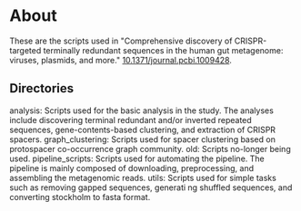 # About

These are the scripts used in "Comprehensive discovery of CRISPR-targeted terminally redundant sequences in the human gut metagenome: viruses, plasmids, and more." [10.1371/journal.pcbi.1009428](https://doi.org/10.1371/journal.pcbi.1009428).

## Directories

analysis: Scripts used for the basic analysis in the study. The analyses include discovering terminal redundant and/or inverted repeated sequences, gene-contents-based clustering, and extraction of CRISPR spacers.
graph_clustering: Scripts used for spacer clustering based on protospacer co-occurrence graph community.
old: Scripts no-longer being used.
pipeline_scripts: Scripts used for automating the pipeline. The pipeline is mainly composed of downloading, preprocessing, and assembling the metagenomic reads.
utils: Scripts used for simple tasks such as removing gapped sequences, generati
ng shuffled sequences, and converting stockholm to fasta format.
